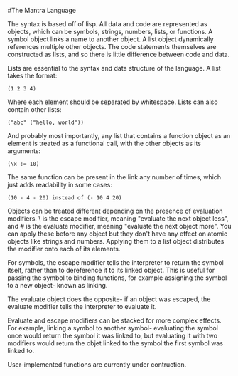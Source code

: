 
#The Mantra Language

The syntax is based off of lisp. All data and code are represented as objects, which can be symbols, strings, numbers, lists, or functions. A symbol object links a name to another object. A list object dynamically references multiple other objects. The code statements themselves are constructed as lists, and so there is little difference between code and data.

Lists are essential to the syntax and data structure of the language. A list takes the format:

	(1 2 3 4)

Where each element should be separated by whitespace. Lists can also contain other lists:

	("abc" ("hello, world"))

And probably most importantly, any list that contains a function object as an element is treated as a functional call, with the other objects as its arguments:

	(\x := 10)

The same function can be present in the link any number of times, which just adds readability in some cases:

	(10 - 4 - 20) instead of (- 10 4 20)

Objects can be treated different depending on the presence of evaluation modifiers. \ is the escape modifier, meaning "evaluate the next object less", and # is the evaluate modifier, meaning "evaluate the next object more". You can apply these before any object but they don't have any effect on atomic objects like strings and numbers. Applying them to a list object distributes the modifier onto each of its elements.

For symbols, the escape modifier tells the interpreter to return the symbol itself, rather than to dereference it to its linked object. This is useful for passing the symbol to binding functions, for example assigning the symbol to a new object- known as linking.

The evaluate object does the opposite- if an object was escaped, the evaluate modifier tells the interpreter to evaluate it.

Evaluate and escape modifiers can be stacked for more complex effects. For example, linking a symbol to another symbol- evaluating the symbol once would return the symbol it was linked to, but evaluating it with two modifiers would return the objet linked to the symbol the first symbol was linked to.

User-implemented functions are currently under contruction.
